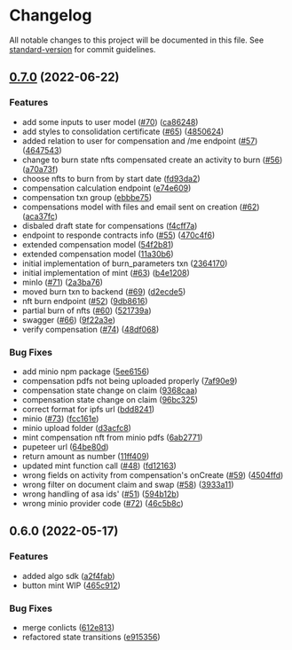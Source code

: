 # Changelog

All notable changes to this project will be documented in this file. See [standard-version](https://github.com/conventional-changelog/standard-version) for commit guidelines.

## [0.7.0](https://github.com/Dekalabs/climatecoin-backend/compare/v0.6.0...v0.7.0) (2022-06-22)


### Features

* add some inputs to user model ([#70](https://github.com/Dekalabs/climatecoin-backend/issues/70)) ([ca86248](https://github.com/Dekalabs/climatecoin-backend/commit/ca86248ed8ade8f92f3ec6b7c5e97adc891ddfe8))
* add styles to consolidation certificate ([#65](https://github.com/Dekalabs/climatecoin-backend/issues/65)) ([4850624](https://github.com/Dekalabs/climatecoin-backend/commit/485062429184a6398356016e3f3dc00249eb8d53))
* added relation to user for compensation and /me endpoint ([#57](https://github.com/Dekalabs/climatecoin-backend/issues/57)) ([4647543](https://github.com/Dekalabs/climatecoin-backend/commit/4647543f60a60474d162c776fe34eeccaa8e36f9))
* change to burn state nfts compensated create an activity to burn ([#56](https://github.com/Dekalabs/climatecoin-backend/issues/56)) ([a70a73f](https://github.com/Dekalabs/climatecoin-backend/commit/a70a73f2b6028644c094ed32650b003323720183))
* choose nfts to burn from by start date ([fd93da2](https://github.com/Dekalabs/climatecoin-backend/commit/fd93da24ff62819630f87f2bf44075e6eb465571))
* compensation calculation endpoint ([e74e609](https://github.com/Dekalabs/climatecoin-backend/commit/e74e60925e9f303fc47f83f08c8dacef728eafa6))
* compensation txn group ([ebbbe75](https://github.com/Dekalabs/climatecoin-backend/commit/ebbbe75d1d2abccaaff73e7612db8c002802f8ec))
* compensations model with files and email sent on creation ([#62](https://github.com/Dekalabs/climatecoin-backend/issues/62)) ([aca37fc](https://github.com/Dekalabs/climatecoin-backend/commit/aca37fc6db9dc6c9e5cbe13291337dfe93eadf02))
* disbaled draft state for compensations ([f4cff7a](https://github.com/Dekalabs/climatecoin-backend/commit/f4cff7ad7bbac2f8ddcabd7f114d827b66636431))
* endpoint to responde contracts info ([#55](https://github.com/Dekalabs/climatecoin-backend/issues/55)) ([470c4f6](https://github.com/Dekalabs/climatecoin-backend/commit/470c4f689b60888afe4bde9261188f3e9c06e03c))
* extended compensation model ([54f2b81](https://github.com/Dekalabs/climatecoin-backend/commit/54f2b81ac1e8b2cbddf96b9a39e4a38009179179))
* extended compensation model ([11a30b6](https://github.com/Dekalabs/climatecoin-backend/commit/11a30b67530a81587c82ac1568a1e5809b9e8c0a))
* initial implementation of burn_parameters txn ([2364170](https://github.com/Dekalabs/climatecoin-backend/commit/236417074a76522b9f5550ac8ae097de08afa395))
* initial implementation of mint ([#63](https://github.com/Dekalabs/climatecoin-backend/issues/63)) ([b4e1208](https://github.com/Dekalabs/climatecoin-backend/commit/b4e1208b1841f2edf0b5c3092b253bccb18cddb7))
* minIo ([#71](https://github.com/Dekalabs/climatecoin-backend/issues/71)) ([2a3ba76](https://github.com/Dekalabs/climatecoin-backend/commit/2a3ba76f19183eab5f39758bc665b8617ad1fb20))
* moved burn txn to backend ([#69](https://github.com/Dekalabs/climatecoin-backend/issues/69)) ([d2ecde5](https://github.com/Dekalabs/climatecoin-backend/commit/d2ecde581b46366e7cc5534c1a43bafc0f8ab138))
* nft burn endpoint ([#52](https://github.com/Dekalabs/climatecoin-backend/issues/52)) ([9db8616](https://github.com/Dekalabs/climatecoin-backend/commit/9db861648ea2efa228074c1181f72562ac5d33e4))
* partial burn of nfts ([#60](https://github.com/Dekalabs/climatecoin-backend/issues/60)) ([521739a](https://github.com/Dekalabs/climatecoin-backend/commit/521739a0c41072d44a97760c35607427364dba14))
* swagger ([#66](https://github.com/Dekalabs/climatecoin-backend/issues/66)) ([9f22a3e](https://github.com/Dekalabs/climatecoin-backend/commit/9f22a3e0ddd0a0a71be0d523ca5db1226bed6d7c))
* verify compensation ([#74](https://github.com/Dekalabs/climatecoin-backend/issues/74)) ([48df068](https://github.com/Dekalabs/climatecoin-backend/commit/48df0683ca9cfabd0bcfcef717f3e57141934b30))


### Bug Fixes

* add minio npm package ([5ee6156](https://github.com/Dekalabs/climatecoin-backend/commit/5ee61561ba578140c26ecb9c41040a578bdef33f))
* compensation pdfs not being uploaded properly ([7af90e9](https://github.com/Dekalabs/climatecoin-backend/commit/7af90e9bbf2323a34659f3fbbb55dd21d030ea0c))
* compensation state change on claim ([9368caa](https://github.com/Dekalabs/climatecoin-backend/commit/9368caada4ed0eea33e3cc3bbaaa649ba791b13f))
* compensation state change on claim ([96bc325](https://github.com/Dekalabs/climatecoin-backend/commit/96bc32523cd4fdc95779004b0a6c359394acd93c))
* correct format for ipfs url ([bdd8241](https://github.com/Dekalabs/climatecoin-backend/commit/bdd824155387dcb87f13fba6b142009e20ce9065))
* minio ([#73](https://github.com/Dekalabs/climatecoin-backend/issues/73)) ([fcc161e](https://github.com/Dekalabs/climatecoin-backend/commit/fcc161ed4ca42503a08b9cfbbbeb11bc7052ba02))
* minio upload folder ([d3acfc8](https://github.com/Dekalabs/climatecoin-backend/commit/d3acfc8331f0eac4bfe29e3de2d1a97c79141892))
* mint compensation nft from minio pdfs ([6ab2771](https://github.com/Dekalabs/climatecoin-backend/commit/6ab2771faf138e9d492c0beb306beb445778c779))
* pupeteer url ([64be80d](https://github.com/Dekalabs/climatecoin-backend/commit/64be80dd687e23f2a72d5b4ee7caa48376b382bc))
* return amount as number ([11ff409](https://github.com/Dekalabs/climatecoin-backend/commit/11ff409e62e984b10a55ab6192648de70ad7eb71))
* updated mint function call ([#48](https://github.com/Dekalabs/climatecoin-backend/issues/48)) ([fd12163](https://github.com/Dekalabs/climatecoin-backend/commit/fd1216344ea604ec4c3a329c110d3f92295aad69))
* wrong fields on activity from compensation's onCreate ([#59](https://github.com/Dekalabs/climatecoin-backend/issues/59)) ([4504ffd](https://github.com/Dekalabs/climatecoin-backend/commit/4504ffd6a10ef5393998a28780b82ff7524320d6))
* wrong filter on document claim and swap ([#58](https://github.com/Dekalabs/climatecoin-backend/issues/58)) ([3933a11](https://github.com/Dekalabs/climatecoin-backend/commit/3933a119bfc294de02ab4c46b14feaf9b4628c1c))
* wrong handling of asa ids' ([#51](https://github.com/Dekalabs/climatecoin-backend/issues/51)) ([594b12b](https://github.com/Dekalabs/climatecoin-backend/commit/594b12b0b712cc6d11e94eef3bd2de6a3b9645f0))
* wrong minio provider code ([#72](https://github.com/Dekalabs/climatecoin-backend/issues/72)) ([46c5b8c](https://github.com/Dekalabs/climatecoin-backend/commit/46c5b8ce1ceff3f431dfd7308ce987af6899eb8e))

## 0.6.0 (2022-05-17)


### Features

* added algo sdk ([a2f4fab](https://github.com/Dekalabs/climatecoin-backend/commit/a2f4fab0ec56a194731cee938c6b91f4150877f2))
* button mint WIP ([465c912](https://github.com/Dekalabs/climatecoin-backend/commit/465c912f45ea7bd708994faca578f23556f7409b))


### Bug Fixes

* merge conlicts ([612e813](https://github.com/Dekalabs/climatecoin-backend/commit/612e813dde4ce08a45c49c9009e989656d77405c))
* refactored state transitions ([e915356](https://github.com/Dekalabs/climatecoin-backend/commit/e915356e43b538803e82112612cfae1d60225f09))

